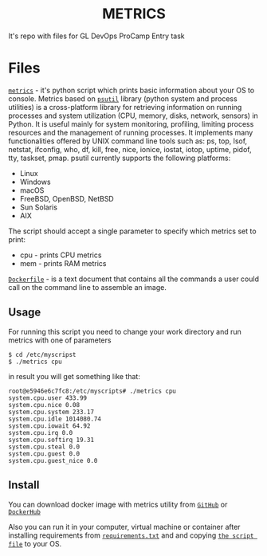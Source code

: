  <h1 align="center"> METRICS
 </h1>

It's repo with files for GL DevOps ProCamp Entry task



# Files
[`metrics`](https://github.com/YuriiKazabekov/metrics_gl/blob/master/metrics) - it's python script which prints basic information about your OS to console. Metrics based on [`psutil`](https://psutil.readthedocs.io/en/latest/) library (python system and process utilities) is a cross-platform library for retrieving information on running processes and system utilization (CPU, memory, disks, network, sensors) in Python. It is useful mainly for system monitoring, profiling, limiting process resources and the management of running processes. It implements many functionalities offered by UNIX command line tools such as: ps, top, lsof, netstat, ifconfig, who, df, kill, free, nice, ionice, iostat, iotop, uptime, pidof, tty, taskset, pmap. psutil currently supports the following platforms:
- Linux
- Windows
- macOS
- FreeBSD, OpenBSD, NetBSD
- Sun Solaris
- AIX

The script should accept a single parameter to specify which metrics set to print:
- cpu - prints CPU metrics
- mem - prints RAM metrics

[`Dockerfile`](https://github.com/YuriiKazabekov/metrics_gl/blob/master/Dockerfile) - is a text document that contains all the commands a user could call on the command line to assemble an image.

## Usage
For running this script you need to change your work directory and run metrics with one of parameters
```
$ cd /etc/myscripst
$ ./metrics cpu
```
in result you will get something like that:
```
root@e5946e6c7fc8:/etc/myscripts# ./metrics cpu
system.cpu.user 433.99
system.cpu.nice 0.08
system.cpu.system 233.17
system.cpu.idle 1014080.74
system.cpu.iowait 64.92
system.cpu.irq 0.0
system.cpu.softirq 19.31
system.cpu.steal 0.0
system.cpu.guest 0.0
system.cpu.guest_nice 0.0
```

## Install

You can download docker image with metrics utility from [`GitHub`](https://github.com/YuriiKazabekov/metrics_gl/packages) or [`DockerHub`](https://hub.docker.com/r/ykaz1291/metrics)

Also you can run it in your computer, virtual machine or container after installing requirements from [`requirements.txt`](https://github.com/YuriiKazabekov/metrics_gl/blob/master/requirements.txt) and and copying [`the script file`](https://github.com/YuriiKazabekov/metrics_gl/blob/master/metrics) to your OS.


